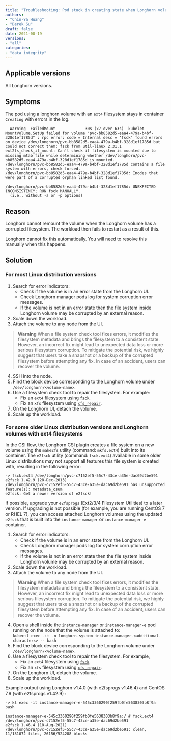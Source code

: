 ```yaml
---
title: "Troubleshooting: Pod stuck in creating state when Longhorn volumes filesystem is corrupted"
authors:
- "Chin-Ya Huang"
- "Derek Su"
draft: false
date: 2021-08-19
versions:
- "all"
categories:
- "data integrity"
---
```


## Applicable versions
All Longhorn versions.

## Symptoms

The pod using a longhorn volume with an `ext4` filesystem stays in container `Creating` with errors in the log.
```
  Warning  FailedMount             30s (x7 over 63s)  kubelet                  MountVolume.SetUp failed for volume "pvc-bb8582d5-eaa4-479a-b4bf-328d1ef1785d" : rpc error: code = Internal desc = 'fsck' found errors on device /dev/longhorn/pvc-bb8582d5-eaa4-479a-b4bf-328d1ef1785d but could not correct them: fsck from util-linux 2.31.1
ext2fs_check_if_mount: Can't check if filesystem is mounted due to missing mtab file while determining whether /dev/longhorn/pvc-bb8582d5-eaa4-479a-b4bf-328d1ef1785d is mounted.
/dev/longhorn/pvc-bb8582d5-eaa4-479a-b4bf-328d1ef1785d contains a file system with errors, check forced.
/dev/longhorn/pvc-bb8582d5-eaa4-479a-b4bf-328d1ef1785d: Inodes that were part of a corrupted orphan linked list found.  

/dev/longhorn/pvc-bb8582d5-eaa4-479a-b4bf-328d1ef1785d: UNEXPECTED INCONSISTENCY; RUN fsck MANUALLY.
  (i.e., without -a or -p options)
```

## Reason

Longhorn cannot remount the volume when the Longhorn volume has a corrupted filesystem. The workload then fails to restart as a result of this.

Longhorn cannot fix this automatically. You will need to resolve this manually when this happens.

## Solution

### For most Linux distribution versions

1. Search for error indicators:
   - Check if the volume is in an error state from the Longhorn UI.
   - Check Longhorn manager pods log for system corruption error messages.
   - If the volume is not in an error state then the file system inside Longhorn volume may be corrupted by an external
     reason.
2. Scale down the workload.
3. Attach the volume to any node from the UI.

> **Warning**
> When a file system check tool fixes errors, it modifies the filesystem metadata and brings the filesystem to a
  consistent state. However, an incorrect fix might lead to unexpected data loss or more serious filesystem corruption.
  To mitigate the potential risk, we highly suggest that users take a snapshot or a backup of the corrupted filesystem
  before attempting any fix. In case of an accident, users can recover the volume.

4. SSH into the node.
5. Find the block device corresponding to the Longhorn volume under `/dev/longhorn/<volume-name>`.
6. Use a filesystem check tool to repair the filesystem. For example:
   - Fix an `ext4` filesystem using [`fsck`](https://man7.org/linux/man-pages/man8/fsck.8.html).
   - Fix an `xfs` filesystem using [`xfs_repair`](https://man7.org/linux/man-pages/man8/xfs_repair.8.html).
7. On the Longhorn UI, detach the volume.
8. Scale up the workload.

### For some older Linux distribution versions and Longhorn volumes with ext4 filesystems

In the CSI flow, the Longhorn CSI plugin creates a file system on a new volume using the `make2fs` utility (command:
`mkfs.ext4`) built into its container. The `e2fsck` utility (command: `fsck.ext4`) available in some older Linux
distributions may not support all features this file system is created with, resulting in the following error:

```
-> fsck.ext4 /dev/longhorn/pvc-c7152ef5-55c7-43ce-a35e-dac69d2be591 
e2fsck 1.42.9 (28-Dec-2013)
/dev/longhorn/pvc-c7152ef5-55c7-43ce-a35e-dac69d2be591 has unsupported feature(s): metadata_csum
e2fsck: Get a newer version of e2fsck!
```

If possible, upgrade your `e2fsprogs` (Ext2/3/4 Filesystem Utilities) to a later version. If upgrading is not possible
(for example, you are running CentOS 7 or RHEL 7), you can access attached Longhorn volumes using the updated `e2fsck`
that is built into the `instance-manager` or `instance-manager-e` container.

1. Search for error indicators:
   - Check if the volume is in an error state from the Longhorn UI.
   - Check Longhorn manager pods log for system corruption error messages.
   - If the volume is not in an error state then the file system inside Longhorn volume may be corrupted by an external
     reason.
2. Scale down the workload.
3. Attach the volume to any node from the UI.

> **Warning**
> When a file system check tool fixes errors, it modifies the filesystem metadata and brings the filesystem to a
  consistent state. However, an incorrect fix might lead to unexpected data loss or more serious filesystem corruption.
  To mitigate the potential risk, we highly suggest that users take a snapshot or a backup of the corrupted filesystem
  before attempting any fix. In case of an accident, users can recover the volume.

4. Open a shell inside the `instance-manager` or `instance-manager-e` pod running on the node that the volume is
   attached to:  
   `kubectl exec -it -n longhorn-system instance-manager-<additional-characters> -- bash`
5. Find the block device corresponding to the Longhorn volume under `/dev/longhorn/<volume-name>`.
6. Use a filesystem check tool to repair the filesystem. For example,
   - Fix an `ext4` filesystem using [`fsck`](https://man7.org/linux/man-pages/man8/fsck.8.html).
   - Fix an `xfs` filesystem using [`xfs_repair`](https://man7.org/linux/man-pages/man8/xfs_repair.8.html).
7. On the Longhorn UI, detach the volume.
8. Scale up the workload.

Example output using Longhorn v1.4.0 (with e2fsprogs v1.46.4) and CentOS 7.9 (with e2fsprogs v1.42.9) :

```
-> kl exec -it instance-manager-e-545c3360290f259fb0fe5638303b8f9a bash

instance-manager-e-545c3360290f259fb0fe5638303b8f9a:/ # fsck.ext4 /dev/longhorn/pvc-c7152ef5-55c7-43ce-a35e-dac69d2be591 
e2fsck 1.46.4 (18-Aug-2021)
/dev/longhorn/pvc-c7152ef5-55c7-43ce-a35e-dac69d2be591: clean, 11/131072 files, 26156/524288 blocks
```
